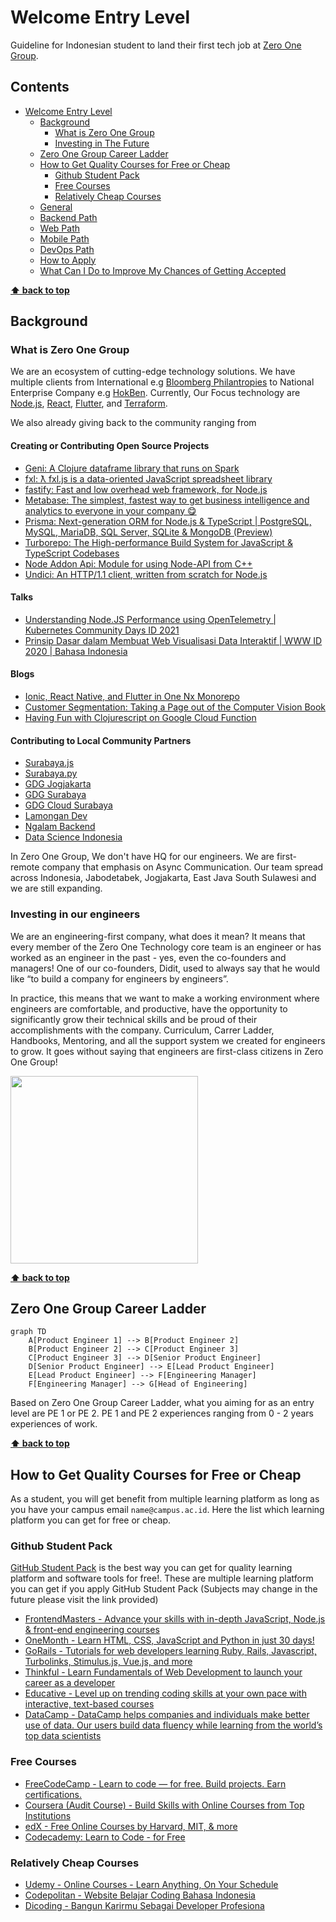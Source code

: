 # Welcome Entry Level

Guideline for Indonesian student to land their first tech job at [Zero One Group](https://www.linkedin.com/company/zeroonegroup).

## Contents

- [Welcome Entry Level](#welcome-entry-level)
  - [Background](#background)
    - [What is Zero One Group](#what-is-zero-one-group)
    - [Investing in The Future](#investing-in-the-future)
  - [Zero One Group Career Ladder](#zero-one-group-career-ladder)
  - [How to Get Quality Courses for Free or Cheap](#how-to-get-quality-courses-for-free-or-cheap)
    - [Github Student Pack](#github-student-pack)
    - [Free Courses](#free-courses)
    - [Relatively Cheap Courses](#relatively-cheap-courses)
  - [General](#General)
  - [Backend Path](#backend-path)
  - [Web Path](#web-path)
  - [Mobile Path](#mobile-path)
  - [DevOps Path](#mobile-path)
  - [How to Apply](#how-to-apply)
  - [What Can I Do to Improve My Chances of Getting Accepted](#what-can-i-do-to-improve-my-chances-of-getting-accepted)

**[⬆ back to top](#contents)**

## Background

### What is Zero One Group

We are an ecosystem of cutting-edge technology solutions. We have multiple clients from International e.g [Bloomberg Philantropies](https://www.bloomberg.org/) to National Enterprise Company e.g [HokBen](https://www.hokben.co.id/). Currently, Our Focus technology are [Node.js](https://nodejs.org/en/), [React](https://reactjs.org/), [Flutter](https://flutter.dev), and [Terraform](https://terraform.io).

We also already giving back to the community ranging from

#### Creating or Contributing Open Source Projects

- [Geni: A Clojure dataframe library that runs on Spark](https://github.com/zero-one-group/geni)
- [fxl: ƛ fxl.js is a data-oriented JavaScript spreadsheet library](https://github.com/zero-one-group/fxl.js)
- [fastify: Fast and low overhead web framework, for Node.js](https://github.com/fastify/fastify)
- [Metabase: The simplest, fastest way to get business intelligence and analytics to everyone in your company 😋](https://github.com/metabase/metabase)
- [Prisma: Next-generation ORM for Node.js & TypeScript | PostgreSQL, MySQL, MariaDB, SQL Server, SQLite & MongoDB (Preview)](https://github.com/prisma/prisma)
- [Turborepo: The High-performance Build System for JavaScript & TypeScript Codebases](https://github.com/vercel/turborepo)
- [Node Addon Api: Module for using Node-API from C++](https://github.com/nodejs/node-addon-api)
- [Undici: An HTTP/1.1 client, written from scratch for Node.js](https://github.com/nodejs/undici)

#### Talks

- [Understanding Node.JS Performance using OpenTelemetry | Kubernetes Community Days ID 2021](https://www.youtube.com/watch?v=0Enmo1kFNSE)
- [Prinsip Dasar dalam Membuat Web Visualisasi Data Interaktif | WWW ID 2020 | Bahasa Indonesia](https://www.youtube.com/watch?v=OPX2l1P96nE)

#### Blogs

- [Ionic, React Native, and Flutter in One Nx Monorepo](medium.com/@zeroonegroup/ionic-react-native-and-flutter-in-one-nx-monorepo-ff58196a0125)
- [Customer Segmentation: Taking a Page out of the Computer Vision Book](https://medium.com/zero-one-group/customer-segmentation-taking-a-page-out-of-the-computer-vision-book-af02155ccf53)
- [Having Fun with Clojurescript on Google Cloud Function](https://medium.com/zero-one-group/having-fun-with-clojurescript-on-google-cloud-function-8434d5f94d25)

#### Contributing to Local Community Partners

- [Surabaya.js](https://surabayajs.org)
- [Surabaya.py](https://surabayapy.github.io/)
- [GDG Jogjakarta](https://gdg.community.dev/gdg-jogjakarta/)
- [GDG Surabaya](https://gdg.community.dev/gdg-surabaya/)
- [GDG Cloud Surabaya](https://gdg.community.dev/gdg-cloud-surabaya/)
- [Lamongan Dev](https://www.instagram.com/lamongandev/?hl=en)
- [Ngalam Backend](https://www.instagram.com/ngalambackend/?hl=en)
- [Data Science Indonesia](https://datascience.or.id/)

In Zero One Group, We don't have HQ for our engineers. We are first-remote company that emphasis on Async Communication. Our team spread across Indonesia, Jabodetabek, Jogjakarta, East Java South Sulawesi and we are still expanding.

### Investing in our engineers

We are an engineering-first company, what does it mean? It means that every member of the Zero One Technology core team is an engineer or has worked as an engineer in the past - yes, even the co-founders and managers! One of our co-founders, Didit, used to always say that he would like “to build a company for engineers by engineers”.

In practice, this means that we want to make a working environment where engineers are comfortable, and productive, have the opportunity to significantly grow their technical skills and be proud of their accomplishments with the company. Curriculum, Carrer Ladder, Handbooks, Mentoring, and all the support system we created for engineers to grow. It goes without saying that engineers are first-class citizens in Zero One Group!

<img src="https://media-exp1.licdn.com/dms/image/C4E22AQGDqX_ndnVTbQ/feedshare-shrink_1280/0/1647679556312?e=2147483647&v=beta&t=Ovj1NKFFyVhNZ1VmfpvkqehN_dwLCjGy8jorC9hTs5c" width="300"/>

**[⬆ back to top](#contents)**

## Zero One Group Career Ladder

```mermaid
graph TD
    A[Product Engineer 1] --> B[Product Engineer 2]
    B[Product Engineer 2] --> C[Product Engineer 3]
    C[Product Engineer 3] --> D[Senior Product Engineer]
    D[Senior Product Engineer] --> E[Lead Product Engineer]
    E[Lead Product Engineer] --> F[Engineering Manager]
    F[Engineering Manager] --> G[Head of Engineering]

```

Based on Zero One Group Career Ladder, what you aiming for as an entry level are PE 1 or PE 2. PE 1 and PE 2
experiences ranging from 0 - 2 years experiences of work.

**[⬆ back to top](#contents)**

## How to Get Quality Courses for Free or Cheap

As a student, you will get benefit from multiple learning platform as long as you have your campus email `name@campus.ac.id`. Here the list which learning platform you can get for free or cheap.

### Github Student Pack

[GitHub Student Pack](https://education.github.com/pack) is the best way you can get for quality
learning platform and software tools for free!. These are multiple learning platform you can get
if you apply GitHub Student Pack (Subjects may change in the future please visit the link provided)

- [FrontendMasters - Advance your skills with in-depth JavaScript, Node.js & front-end engineering courses](https://frontendmasters.com/)
- [OneMonth - Learn HTML, CSS, JavaScript and Python in just 30 days!](https://onemonth.com/)
- [GoRails - Tutorials for web developers learning Ruby, Rails, Javascript, Turbolinks, Stimulus.js, Vue.js, and more](https://gorails.com/)
- [Thinkful - Learn Fundamentals of Web Development to launch your career as a developer](https://www.thinkful.com/)
- [Educative - Level up on trending coding skills at your own pace with interactive, text-based courses](https://educative.io)
- [DataCamp - DataCamp helps companies and individuals make better use of data. Our users build data fluency while learning from the world’s top data scientists](https://www.datacamp.com)

### Free Courses

- [FreeCodeCamp - Learn to code — for free. Build projects. Earn certifications.](https://www.freecodecamp.org/)
- [Coursera (Audit Course) - Build Skills with Online Courses from Top Institutions](https://www.coursera.org/)
- [edX - Free Online Courses by Harvard, MIT, & more](https://www.edx.org/)
- [Codecademy: Learn to Code - for Free](https://www.codecademy.com/)

### Relatively Cheap Courses

- [Udemy - Online Courses - Learn Anything, On Your Schedule](https://udemy.com)
- [Codepolitan - Website Belajar Coding Bahasa Indonesia](https://codepolitan.com/)
- [Dicoding - Bangun Karirmu Sebagai Developer Profesiona](https://www.dicoding.com/)
